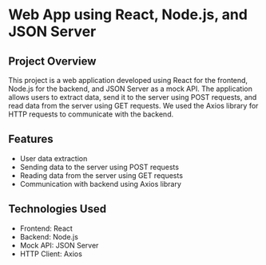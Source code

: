 # Web App using React, Node.js, and JSON Server

## Project Overview
This project is a web application developed using React for the frontend, Node.js for the backend, and JSON Server as a mock API. The application allows users to extract data, send it to the server using POST requests, and read data from the server using GET requests. We used the Axios library for HTTP requests to communicate with the backend.

## Features
- User data extraction
- Sending data to the server using POST requests
- Reading data from the server using GET requests
- Communication with backend using Axios library

## Technologies Used
- Frontend: React
- Backend: Node.js
- Mock API: JSON Server
- HTTP Client: Axios
